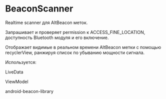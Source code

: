 # BeaconScanner

Realtime scanner для AltBeacon меток.

Запрашивает и проверяет permission к ACCESS_FINE_LOCATION, доступность Bluetooth модуля и его включение.

Отображает видимые в реальном времени AltBeacon метки с помощью recyclerView, ранжируя список по убыванию мощности сигнала.


Используется:

LiveData

ViewModel

android-beacon-library
